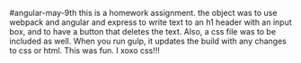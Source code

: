 #angular-may-9th
this is a homework assignment.
the object was to use webpack and angular and express to write text to
an h1 header with an input box, and to have a button that deletes the text.
Also, a css file was to be included as well.
When you run gulp, it updates the build with any changes to css or html.
This was fun.
I xoxo css!!!
